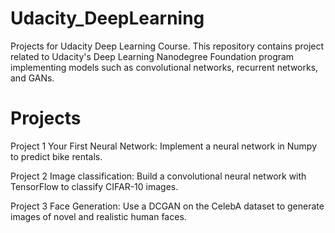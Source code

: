 # Udacity_DeepLearning
Projects for Udacity Deep Learning Course. This repository contains project related to Udacity's Deep Learning Nanodegree Foundation program implementing models such as convolutional networks, recurrent networks, and GANs. 


# Projects

Project 1 Your First Neural Network: Implement a neural network in Numpy to predict bike rentals.

Project 2 Image classification: Build a convolutional neural network with TensorFlow to classify CIFAR-10 images.

Project 3 Face Generation: Use a DCGAN on the CelebA dataset to generate images of novel and realistic human faces.
